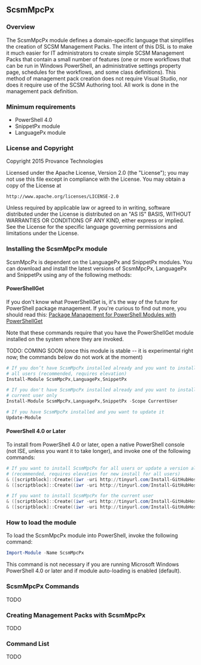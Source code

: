 ﻿## ScsmMpcPx

### Overview

The ScsmMpcPx module defines a domain-specific language that simplifies the
creation of SCSM Management Packs. The intent of this DSL is to make it much
easier for IT administrators to create simple SCSM Management Packs that
contain a small number of features (one or more workflows that can be run in
Windows PowerShell, an administrative settings property page, schedules for
the workflows, and some class definitions). This method of management pack
creation does not require Visual Studio, nor does it require use of the
SCSM Authoring tool. All work is done in the management pack definition.

### Minimum requirements

- PowerShell 4.0
- SnippetPx module
- LanguagePx module

### License and Copyright

Copyright 2015 Provance Technologies

Licensed under the Apache License, Version 2.0 (the "License");
you may not use this file except in compliance with the License.
You may obtain a copy of the License at

    http://www.apache.org/licenses/LICENSE-2.0

Unless required by applicable law or agreed to in writing, software
distributed under the License is distributed on an "AS IS" BASIS,
WITHOUT WARRANTIES OR CONDITIONS OF ANY KIND, either express or implied.
See the License for the specific language governing permissions and
limitations under the License.

### Installing the ScsmMpcPx module

ScsmMpcPx is dependent on the LanguagePx and SnippetPx modules. You can download
and install the latest versions of ScsmMpcPx, LanguagePx and SnippetPx using any
of the following methods:

#### PowerShellGet

If you don't know what PowerShellGet is, it's the way of the future for PowerShell
package management. If you're curious to find out more, you should read this:
<a href="http://blogs.msdn.com/b/mvpawardprogram/archive/2014/10/06/package-management-for-powershell-modules-with-powershellget.aspx" target="_blank">Package Management for PowerShell Modules with PowerShellGet</a>

Note that these commands require that you have the PowerShellGet module installed
on the system where they are invoked.

TODO: COMING SOON (once this module is stable -- it is experimental right now; the
commands below do not work at the moment)

```powershell
# If you don’t have ScsmMpcPx installed already and you want to install it for all
# all users (recommended, requires elevation)
Install-Module ScsmMpcPx,LanguagePx,SnippetPx

# If you don't have ScsmMpcPx installed already and you want to install it for the
# current user only
Install-Module ScsmMpcPx,LanguagePx,SnippetPx -Scope CurrentUser

# If you have ScsmMpcPx installed and you want to update it
Update-Module
```

#### PowerShell 4.0 or Later

To install from PowerShell 4.0 or later, open a native PowerShell console (not ISE,
unless you want it to take longer), and invoke one of the following commands:

```powershell
# If you want to install ScsmMpcPx for all users or update a version already installed
# (recommended, requires elevation for new install for all users)
& ([scriptblock]::Create((iwr -uri http://tinyurl.com/Install-GitHubHostedModule).Content)) -ModuleName SnippetPx
& ([scriptblock]::Create((iwr -uri http://tinyurl.com/Install-GitHubHostedModule).Content)) -ModuleName ScsmMpcPx,LanguagePx -Branch master

# If you want to install ScsmMpcPx for the current user
& ([scriptblock]::Create((iwr -uri http://tinyurl.com/Install-GitHubHostedModule).Content)) -ModuleName SnippetPx -Scope CurrentUser
& ([scriptblock]::Create((iwr -uri http://tinyurl.com/Install-GitHubHostedModule).Content)) -ModuleName ScsmMpcPx,LanguagePx -Branch master -Scope CurrentUser
```

### How to load the module

To load the ScsmMpcPx module into PowerShell, invoke the following command:

```powershell
Import-Module -Name ScsmMpcPx
```

This command is not necessary if you are running Microsoft Windows
PowerShell 4.0 or later and if module auto-loading is enabled (default).

### ScsmMpcPx Commands

TODO

###  Creating Management Packs with ScsmMpcPx

TODO

### Command List

TODO